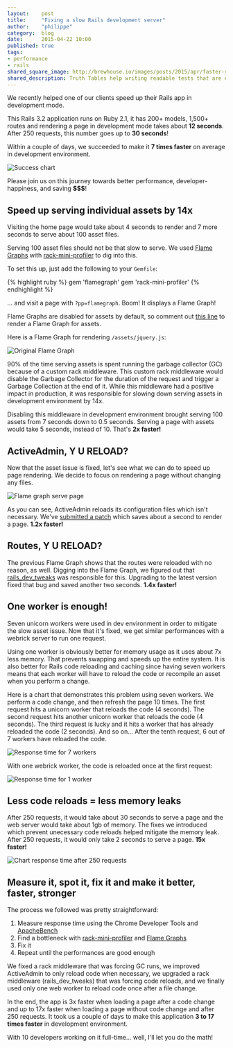 ```yaml
---
layout:    post
title:     "Fixing a slow Rails development server"
author:    "philippe"
category:  blog
date:      2015-04-22 10:00
published: true
tags:
- performance
- rails
shared_square_image: http://brewhouse.io/images/posts/2015/apr/faster-rails-dev.png
shared_description: Truth Tables help writing readable tests that are easy to maintain.
---
```


We recently helped one of our clients speed up their Rails app in development mode.

This Rails 3.2 application runs on Ruby 2.1, it has 200+ models, 1,500+ routes and rendering a page in development mode takes about **12 seconds**. After 250 requests, this number goes up to **30 seconds**!

Within a couple of days, we succeeded to make it **7 times faster** on average in development environment.

![Success chart](/images/posts/2015/apr/perf-chart-over-fixes.png)

Please join us on this journey towards better performance, developer-happiness, and saving **$$$**!

<!-- break -->

## Speed up serving individual assets by 14x

Visiting the home page would take about 4 seconds to render and 7 more seconds to serve about 100 asset files.

Serving 100 asset files should not be that slow to serve. We used [Flame Graphs](https://github.com/SamSaffron/flamegraph) with [rack-mini-profiler](https://github.com/MiniProfiler/rack-mini-profiler) to dig into this.

To set this up, just add the following to your `Gemfile`:

{% highlight ruby %}
gem 'flamegraph'
gem 'rack-mini-profiler'
{% endhighlight %}

... and visit a page with `?pp=flamegraph`. Boom! It displays a Flame Graph!

Flame Graphs are disabled for assets by default, so comment out [this line](https://github.com/MiniProfiler/rack-mini-profiler/blob/a0117654f02e97db999ba41a20c8c4c5d5291ace/lib/mini_profiler_rails/railtie.rb#L23) to render a Flame Graph for assets.

Here is a Flame Graph for rendering `/assets/jquery.js`:

![Original Flame Graph](/images/posts/2015/apr/perf-flamegraph-assets.png)


90% of the time serving assets is spent running the garbage collector (GC) because of a custom rack middleware. This custom rack middleware would disable the Garbage Collector for the duration of the request and trigger a Garbage Collection at the end of it. While this middleware had a positive impact in production, it was responsible for slowing down serving assets in development environment by 14x.

Disabling this middleware in development environment brought serving 100 assets from 7 seconds down to 0.5 seconds. Serving a page with assets would take 5 seconds, instead of 10. That's **2x faster!**

## ActiveAdmin, Y U RELOAD?

Now that the asset issue is fixed, let's see what we can do to speed up page rendering. We decide to focus on rendering a page without changing any files.

![Flame graph serve page](/images/posts/2015/apr/perf-flamegraph-before.png)

As you can see, ActiveAdmin reloads its configuration files which isn't necessary. We've [submitted a patch](https://github.com/activeadmin/activeadmin/pull/3783) which saves about a second to render a page. **1.2x faster!**

## Routes, Y U RELOAD?

The previous Flame Graph shows that the routes were reloaded with no reason, as well. Digging into the Flame Graph, we figured out that [rails_dev_tweaks](https://github.com/wavii/rails-dev-tweaks) was responsible for this. Upgrading to the latest version fixed that bug and saved another two seconds. **1.4x faster!**

## One worker is enough!

Seven unicorn workers were used in dev environment in order to mitigate the slow asset issue. Now that it's fixed, we get similar performances with a webrick server to run one request.

Using one worker is obviously better for memory usage as it uses about 7x less memory. That prevents swapping and speeds up the entire system. It is also better for Rails code reloading and caching since having seven workers means that each worker will have to reload the code or recompile an asset when you perform a change.

Here is a chart that demonstrates this problem using seven workers. We perform a code change, and then refresh the page 10 times. The first request hits a unicorn worker that reloads the code (4 seconds). The second request hits another unicorn worker that reloads the code (4 seconds). The third request is lucky and it hits a worker that has already reloaded the code (2 seconds). And so on... After the tenth request, 6 out of 7 workers have reloaded the code.

![Response time for 7 workers](/images/posts/2015/apr/perf-chart-7-workers.png)

With one webrick worker, the code is reloaded once at the first request:

![Response time for 1 worker](/images/posts/2015/apr/perf-chart-1-worker.png)

## Less code reloads = less memory leaks

After 250 requests, it would take about 30 seconds to serve a page and the web server would take about 1gb of memory. The fixes we introduced which prevent unecessary code reloads helped mitigate the memory leak. After 250 requests, it would only take 2 seconds to serve a page. **15x faster!**

![Chart response time after 250 requests](/images/posts/2015/apr/perf-chart-250-requests.png)

## Measure it, spot it, fix it and make it better, faster, stronger

The process we followed was pretty straightforward:

1. Measure response time using the Chrome Developer Tools and [ApacheBench](http://httpd.apache.org/docs/2.2/programs/ab.html)
2. Find a bottleneck with [rack-mini-profiler](https://github.com/MiniProfiler/rack-mini-profiler) and [Flame Graphs](https://github.com/SamSaffron/flamegraph)
3. Fix it
4. Repeat until the performances are good enough

We fixed a rack middleware that was forcing GC runs, we improved ActiveAdmin to only reload code when necessary, we upgraded a rack middleware (rails_dev_tweaks) that was forcing code reloads, and we finally used only one web worker to reload code once after a file change.

In the end, the app is 3x faster when loading a page after a code change and up to 17x faster when loading a page without code change and after 250 requests. It took us a couple of days to make this application **3 to 17 times faster** in development environment.

With 10 developers working on it full-time... well, I'll let you do the math!
